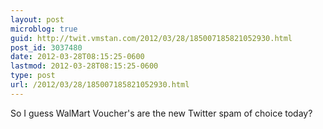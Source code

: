 ```yaml
---
layout: post
microblog: true
guid: http://twit.vmstan.com/2012/03/28/185007185821052930.html
post_id: 3037480
date: 2012-03-28T08:15:25-0600
lastmod: 2012-03-28T08:15:25-0600
type: post
url: /2012/03/28/185007185821052930.html
---
```

So I guess WalMart Voucher's are the new Twitter spam of choice today?

